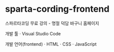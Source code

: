 # sparta-cording-frontend
스파르타코딩 무료 강의 - 명절 덕담 바구니 홈페이지

개발 툴
· Visual Studio Code

개발 언어(frontend)
· HTML
· CSS
· JavaScript

